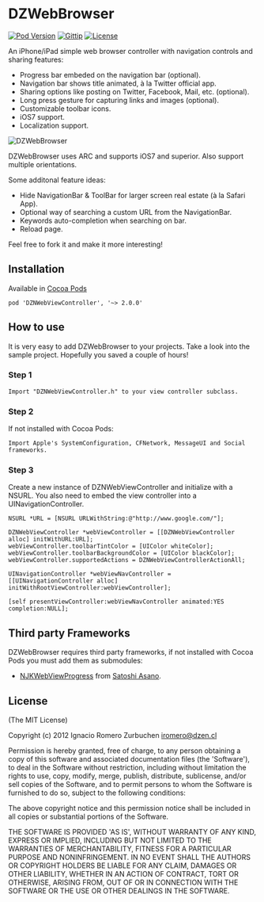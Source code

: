 DZWebBrowser
================
[![Pod Version](http://img.shields.io/cocoapods/v/DZNWebViewController.svg)](https://cocoadocs.org/docsets/DZNWebViewController)
[![Gittip](http://img.shields.io/gittip/dzenbot.svg)](https://www.gittip.com/dzenbot/)
[![License](http://img.shields.io/badge/license-MIT-blue.svg)](http://opensource.org/licenses/MIT)

An iPhone/iPad simple web browser controller with navigation controls and sharing features:
* Progress bar embeded on the navigation bar (optional).
* Navigation bar shows title animated, à la Twitter official app.
* Sharing options like posting on Twitter, Facebook, Mail, etc. (optional).
* Long press gesture for capturing links and images (optional).
* Customizable toolbar icons.
* iOS7 support.
* Localization support.

![DZWebBrowser](Docs/screenshot.jpg)

DZWebBrowser uses ARC and supports iOS7 and superior.
Also support multiple orientations.

Some additonal feature ideas:
- Hide NavigationBar & ToolBar for larger screen real estate (à la Safari App).
- Optional way of searching a custom URL from the NavigationBar.
- Keywords auto-completion when searching on bar.
- Reload page.

Feel free to fork it and make it more interesting!

## Installation
Available in [Cocoa Pods](http://cocoapods.org/?q=DZWebBrowser)
```
pod 'DZNWebViewController', '~> 2.0.0'
```

## How to use
It is very easy to add DZWebBrowser to your projects. Take a look into the sample project.
Hopefully you saved a couple of hours!

### Step 1
```
Import "DZNWebViewController.h" to your view controller subclass.
```

### Step 2
If not installed with Cocoa Pods:
```
Import Apple's SystemConfiguration, CFNetwork, MessageUI and Social frameworks.
```

### Step 3
Create a new instance of DZNWebViewController and initialize with a NSURL.
You also need to embed the view controller into a UINavigationController.
```
NSURL *URL = [NSURL URLWithString:@"http://www.google.com/"];

DZNWebViewController *webViewController = [[DZNWebViewController alloc] initWithURL:URL];
webViewController.toolbarTintColor = [UIColor whiteColor];
webViewController.toolbarBackgroundColor = [UIColor blackColor];
webViewController.supportedActions = DZNWebViewControllerActionAll;

UINavigationController *webViewNavController = [[UINavigationController alloc] initWithRootViewController:webViewController];

[self presentViewController:webViewNavController animated:YES completion:NULL];
```

## Third party Frameworks

DZWebBrowser requires third party frameworks, if not installed with Cocoa Pods you must add them as submodules:
- [NJKWebViewProgress](https://github.com/ninjinkun/NJKWebViewProgress) from [Satoshi Asano](https://github.com/ninjinkun).


## License
(The MIT License)

Copyright (c) 2012 Ignacio Romero Zurbuchen <iromero@dzen.cl>

Permission is hereby granted, free of charge, to any person obtaining a copy of this software and associated documentation files (the 'Software'), to deal in the Software without restriction, including without limitation the rights to use, copy, modify, merge, publish, distribute, sublicense, and/or sell copies of the Software, and to permit persons to whom the Software is furnished to do so, subject to the following conditions:

The above copyright notice and this permission notice shall be included in all copies or substantial portions of the Software.

THE SOFTWARE IS PROVIDED 'AS IS', WITHOUT WARRANTY OF ANY KIND, EXPRESS OR IMPLIED, INCLUDING BUT NOT LIMITED TO THE WARRANTIES OF MERCHANTABILITY, FITNESS FOR A PARTICULAR PURPOSE AND NONINFRINGEMENT. IN NO EVENT SHALL THE AUTHORS OR COPYRIGHT HOLDERS BE LIABLE FOR ANY CLAIM, DAMAGES OR OTHER LIABILITY, WHETHER IN AN ACTION OF CONTRACT, TORT OR OTHERWISE, ARISING FROM, OUT OF OR IN CONNECTION WITH THE SOFTWARE OR THE USE OR OTHER DEALINGS IN THE SOFTWARE.
